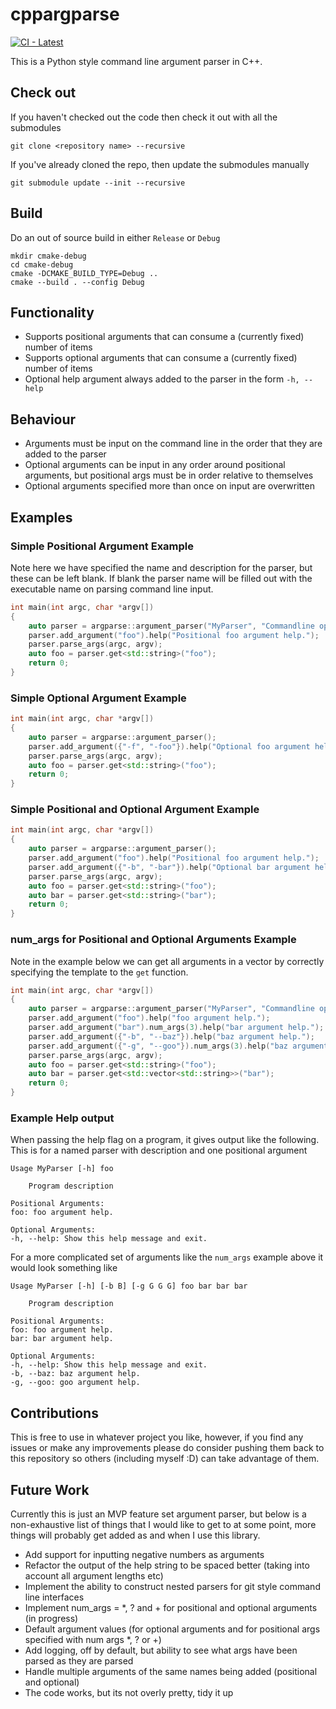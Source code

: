 # cppargparse 
[![CI - Latest](https://github.com/pmann84/cppargparse/actions/workflows/main.yml/badge.svg)](https://github.com/pmann84/cppargparse/actions/workflows/main.yml)

This is a Python style command line argument parser in C++.

## Check out
If you haven't checked out the code then check it out with all the submodules
```
git clone <repository name> --recursive
```

If you've already cloned the repo, then update the submodules manually
```
git submodule update --init --recursive
```

## Build
Do an out of source build in either `Release` or `Debug`

```
mkdir cmake-debug
cd cmake-debug
cmake -DCMAKE_BUILD_TYPE=Debug ..
cmake --build . --config Debug
```

## Functionality
* Supports positional arguments that can consume a (currently fixed) number of items
* Supports optional arguments that can consume a (currently fixed) number of items
* Optional help argument always added to the parser in the form `-h, --help`

## Behaviour
* Arguments must be input on the command line in the order that they are added to the parser
* Optional arguments can be input in any order around positional arguments, but positional args must be in order relative to themselves
* Optional arguments specified more than once on input are overwritten

## Examples
### Simple Positional Argument Example
Note here we have specified the name and description for the parser, but these can be left blank. If blank the parser name will be filled out with the executable name on parsing command line input.
```c++
int main(int argc, char *argv[])
{
    auto parser = argparse::argument_parser("MyParser", "Commandline options for my application!");
    parser.add_argument("foo").help("Positional foo argument help.");
    parser.parse_args(argc, argv);
    auto foo = parser.get<std::string>("foo");
    return 0;
}
```
### Simple Optional Argument Example
```c++
int main(int argc, char *argv[])
{
    auto parser = argparse::argument_parser();
    parser.add_argument({"-f", "-foo"}).help("Optional foo argument help.");
    parser.parse_args(argc, argv);
    auto foo = parser.get<std::string>("foo");
    return 0;
}
```
### Simple Positional and Optional Argument Example
```c++
int main(int argc, char *argv[])
{
    auto parser = argparse::argument_parser();
    parser.add_argument("foo").help("Positional foo argument help.");
    parser.add_argument({"-b", "-bar"}).help("Optional bar argument help.");
    parser.parse_args(argc, argv);
    auto foo = parser.get<std::string>("foo");
    auto bar = parser.get<std::string>("bar");
    return 0;
}
```

### num_args for Positional and Optional Arguments Example
Note in the example below we can get all arguments in a vector by correctly specifying the template to the `get` function.
```c++
int main(int argc, char *argv[])
{
    auto parser = argparse::argument_parser("MyParser", "Commandline options for my application!");
    parser.add_argument("foo").help("foo argument help.");
    parser.add_argument("bar").num_args(3).help("bar argument help.");
    parser.add_argument({"-b", "--baz"}).help("baz argument help.");
    parser.add_argument({"-g", "--goo"}).num_args(3).help("baz argument help.");
    parser.parse_args(argc, argv);
    auto foo = parser.get<std::string>("foo");
    auto bar = parser.get<std::vector<std::string>>("bar");
    return 0;
}
```

### Example Help output
When passing the help flag on a program, it gives output like the following. This is for a named parser with description and one positional argument
```text
Usage MyParser [-h] foo

    Program description

Positional Arguments:
foo: foo argument help.

Optional Arguments:
-h, --help: Show this help message and exit.
```
For a more complicated set of arguments like the `num_args` example above it would look something like
```text
Usage MyParser [-h] [-b B] [-g G G G] foo bar bar bar

    Program description

Positional Arguments:
foo: foo argument help.
bar: bar argument help.

Optional Arguments:
-h, --help: Show this help message and exit.
-b, --baz: baz argument help.
-g, --goo: goo argument help.
```

## Contributions
This is free to use in whatever project you like, however, if you find any issues or make any improvements please do consider pushing them back to this repository so others (including myself :D) can take advantage of them.

## Future Work
Currently this is just an MVP feature set argument parser, but below is a non-exhaustive list of things that I would like to get to at some point, more things will probably get added as and when I use this library.
* Add support for inputting negative numbers as arguments
* Refactor the output of the help string to be spaced better (taking into account all argument lengths etc)  
* Implement the ability to construct nested parsers for git style command line interfaces
* Implement num_args = *, ? and + for positional and optional arguments (in progress)
* Default argument values (for optional arguments and for positional args specified with num args *, ? or +)
* Add logging, off by default, but ability to see what args have been parsed as they are parsed
* Handle multiple arguments of the same names being added (positional and optional)
* The code works, but its not overly pretty, tidy it up
